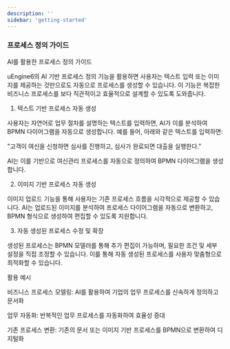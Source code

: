 ```yaml
---
description: ''
sidebar: 'getting-started'
---
```


### 프로세스 정의 가이드

AI를 활용한 프로세스 정의 가이드

uEngine6의 AI 기반 프로세스 정의 기능을 활용하면 사용자는 텍스트 입력 또는 이미지를 제공하는 것만으로도 자동으로 프로세스를 생성할 수 있습니다. 이 기능은 복잡한 비즈니스 프로세스를 보다 직관적이고 효율적으로 설계할 수 있도록 도와줍니다.

1. 텍스트 기반 프로세스 자동 생성

사용자는 자연어로 업무 절차를 설명하는 텍스트를 입력하면, AI가 이를 분석하여 BPMN 다이어그램을 자동으로 생성합니다. 예를 들어, 아래와 같은 텍스트를 입력하면:

"고객이 여신을 신청하면 심사를 진행하고, 심사가 완료되면 대출을 실행한다."

AI는 이를 기반으로 여신관리 프로세스를 자동으로 정의하여 BPMN 다이어그램을 생성합니다.

2. 이미지 기반 프로세스 자동 생성

이미지 업로드 기능을 통해 사용자는 기존 프로세스 흐름을 시각적으로 제공할 수 있습니다. AI는 업로드된 이미지를 분석하여 프로세스 다이어그램을 자동으로 변환하고, BPMN 형식으로 생성하여 편집할 수 있도록 지원합니다.

3. 자동 생성된 프로세스 수정 및 확장

생성된 프로세스는 BPMN 모델러를 통해 추가 편집이 가능하며, 필요한 조건 및 세부 설정을 직접 조정할 수 있습니다. 이를 통해 자동 생성된 프로세스를 사용자 맞춤형으로 최적화할 수 있습니다.

활용 예시

비즈니스 프로세스 모델링: AI를 활용하여 기업의 업무 프로세스를 신속하게 정의하고 문서화

업무 자동화: 반복적인 업무 프로세스를 자동화하여 효율성 증대

기존 프로세스 변환: 기존의 문서 또는 이미지 기반 프로세스를 BPMN으로 변환하여 디지털화

